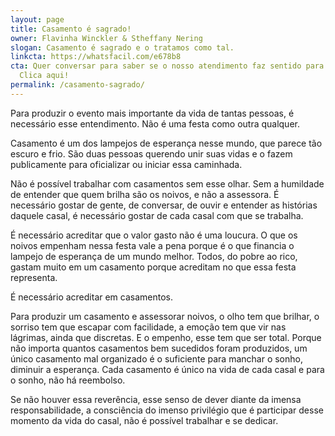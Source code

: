 ```yaml
---
layout: page
title: Casamento é sagrado!
owner: Flavinha Winckler & Stheffany Nering
slogan: Casamento é sagrado e o tratamos como tal.
linkcta: https://whatsfacil.com/e678b8
cta: Quer conversar para saber se o nosso atendimento faz sentido para você?
  Clica aqui!
permalink: /casamento-sagrado/
---
```

	
Para produzir o evento mais importante da vida de tantas pessoas, é necessário esse entendimento. Não é uma festa como outra qualquer.

Casamento é um dos lampejos de esperança nesse mundo, que parece tão escuro e frio. São duas pessoas querendo unir suas vidas e o fazem publicamente para oficializar ou iniciar essa caminhada.

Não é possível trabalhar com casamentos sem esse olhar. Sem a humildade de entender que quem brilha são os noivos, e não a assessora. É necessário gostar de gente, de conversar, de ouvir e entender as histórias daquele casal, é necessário gostar de cada casal com que se trabalha.

É necessário acreditar que o valor gasto não é uma loucura. O que os noivos empenham nessa festa vale a pena porque é o que financia o lampejo de esperança de um mundo melhor. Todos, do pobre ao rico, gastam muito em um casamento porque acreditam no que essa festa representa.

É necessário acreditar em casamentos.

Para produzir um casamento e assessorar noivos, o olho tem que brilhar, o sorriso tem que escapar com facilidade, a emoção tem que vir nas lágrimas, ainda que discretas. E o empenho, esse tem que ser total. Porque não importa quantos casamentos bem sucedidos foram produzidos, um único casamento mal organizado é o suficiente para manchar o sonho, diminuir a esperança. Cada casamento é único na vida de cada casal e para o sonho, não há reembolso.

Se não houver essa reverência, esse senso de dever diante da imensa responsabilidade, a consciência do imenso privilégio que é participar desse momento da vida do casal, não é possível trabalhar e se dedicar.

